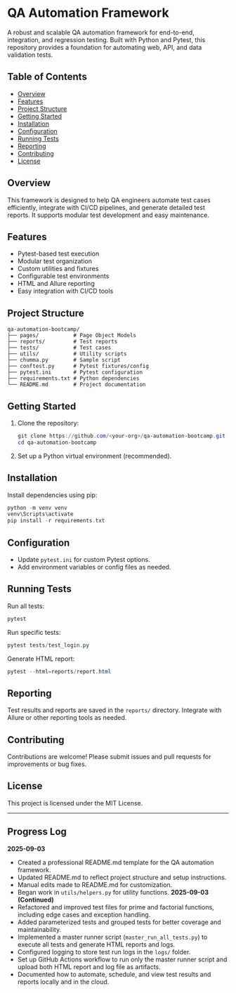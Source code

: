 # QA Automation Framework

A robust and scalable QA automation framework for end-to-end, integration, and regression testing. Built with Python and Pytest, this repository provides a foundation for automating web, API, and data validation tests.

## Table of Contents
- [Overview](#overview)
- [Features](#features)
- [Project Structure](#project-structure)
- [Getting Started](#getting-started)
- [Installation](#installation)
- [Configuration](#configuration)
- [Running Tests](#running-tests)
- [Reporting](#reporting)
- [Contributing](#contributing)
- [License](#license)

## Overview
This framework is designed to help QA engineers automate test cases efficiently, integrate with CI/CD pipelines, and generate detailed test reports. It supports modular test development and easy maintenance.

## Features
- Pytest-based test execution
- Modular test organization
- Custom utilities and fixtures
- Configurable test environments
- HTML and Allure reporting
- Easy integration with CI/CD tools

## Project Structure
```
qa-automation-bootcamp/
├── pages/           # Page Object Models
├── reports/         # Test reports
├── tests/           # Test cases
├── utils/           # Utility scripts
├── chumma.py        # Sample script
├── conftest.py      # Pytest fixtures/config
├── pytest.ini       # Pytest configuration
├── requirements.txt # Python dependencies
└── README.md        # Project documentation
```

## Getting Started
1. Clone the repository:
	```powershell
	git clone https://github.com/<your-org>/qa-automation-bootcamp.git
	cd qa-automation-bootcamp
	```
2. Set up a Python virtual environment (recommended).

## Installation
Install dependencies using pip:
```powershell
python -m venv venv
venv\Scripts\activate
pip install -r requirements.txt
```

## Configuration
- Update `pytest.ini` for custom Pytest options.
- Add environment variables or config files as needed.

## Running Tests
Run all tests:
```powershell
pytest
```
Run specific tests:
```powershell
pytest tests/test_login.py
```
Generate HTML report:
```powershell
pytest --html=reports/report.html
```

## Reporting
Test results and reports are saved in the `reports/` directory. Integrate with Allure or other reporting tools as needed.

## Contributing
Contributions are welcome! Please submit issues and pull requests for improvements or bug fixes.

## License
This project is licensed under the MIT License.

---

## Progress Log

**2025-09-03**
- Created a professional README.md template for the QA automation framework.
- Updated README.md to reflect project structure and setup instructions.
- Manual edits made to README.md for customization.
- Began work in `utils/helpers.py` for utility functions.
**2025-09-03 (Continued)**
- Refactored and improved test files for prime and factorial functions, including edge cases and exception handling.
- Added parameterized tests and grouped tests for better coverage and maintainability.
- Implemented a master runner script (`master_run_all_tests.py`) to execute all tests and generate HTML reports and logs.
- Configured logging to store test run logs in the `logs/` folder.
- Set up GitHub Actions workflow to run only the master runner script and upload both HTML report and log file as artifacts.
- Documented how to automate, schedule, and view test results and reports locally and in the cloud.